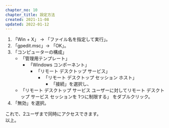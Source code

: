 ```yaml
---
chapter_no: 10
chapter_title: 設定方法
created: 2021-11-08
updated: 2022-01-12
---
```

1. 「Win + X」 -> 「ファイル名を指定して実行」。
1. 「gpedit.msc」-> 「OK」。
1. 「コンピューターの構成」   
    - 「管理用テンプレート」  
      - 「Windows コンポーネント」  
        - 「リモート デスクトップ サービス」  
          - 「リモート デスクトップ セッション ホスト」  
            - 「接続」を選択し、  
    - 「リモート デスクトップ サービス ユーザーに対してリモート デスクトップ サービス セッションを 1つに制限する」 をダブルクリック。
1. 「無効」を選択。

これで、2ユーザまで同時にアクセスできます。  
以上。

